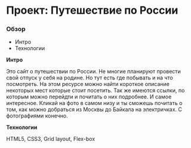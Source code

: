 # Проект: Путешествие по России

### Обзор
* Интро
* Технологии

**Интро**

Это сайт о путешествии по России. Не многие планируют провести свой отпуск у себя на родине. Но тут есть где побывать и на что посмотреть. На этом ресурсе можно найти короткое описание некоторых мест которые стоит посетить. Так же имеются ссылки, по которым можно перейдти и почитать о них подробнее. И самое интересное. Кликай на фото в самом низу и ты сможешь почитать о том, как можно добраться из Москвы до Байкала на электричках. С фотографиями конечно.

**Технологии**

HTML5, CSS3, Grid layout, Flex-box
